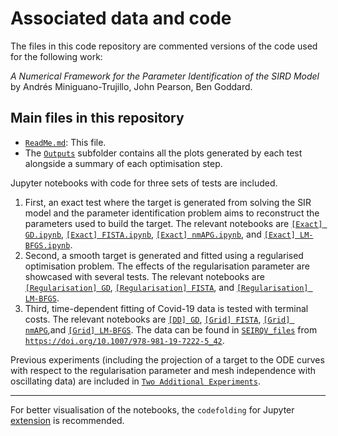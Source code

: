 

# Associated data and code

The files in this code repository are commented versions of the code used for the following work:

_A Numerical Framework for the Parameter Identification of the SIRD Model_ by Andrés Miniguano-Trujillo, John Pearson, Ben Goddard.

## Main files in this repository

* [`ReadMe.md`](README.md): This file.
* The [`Outputs`](Outputs) subfolder contains all the plots generated by each test alongside a summary of each optimisation step.

Jupyter notebooks with code for three sets of tests are included. 

1. First, an exact test where the target is generated from solving the SIR model and the parameter identification problem aims to reconstruct the parameters used to build the target. The relevant notebooks are [`[Exact] GD.ipynb`](%5BExact%5D%20GD.ipynb), [`[Exact] FISTA.ipynb`](%5BExact%5D%20FISTA.ipynb), [`[Exact] nmAPG.ipynb`](%5BExact%5D%20nmAPG.ipynb), and [`[Exact] LM-BFGS.ipynb`](%5BExact%5D%20LM-BFGS.ipynb).
2. Second, a smooth target is generated and fitted using a regularised optimisation problem. The effects of the regularisation parameter are showcased with several tests. The relevant notebooks are [`[Regularisation] GD`](%5BRegularisation%5D%20GD.ipynb), [`[Regularisation] FISTA`](%5BRegularisation%5D%20FISTA.ipynb), and [`[Regularisation] LM-BFGS`](%5BRegularisation%5D%20LM-BFGS.ipynb).
3. Third, time-dependent fitting of Covid-19 data is tested with terminal costs. The relevant notebooks are [`[DD] GD`](%5BDD%5D%20PGD.ipynb), [`[Grid] FISTA`](%5BDD%5D%20FISTA.ipynb), [`[Grid] nmAPG`](%5BDD%5D%20nmAPG.ipynb),and [`[Grid] LM-BFGS`](%5BDD%5D%20LM-BFGS.ipynb). The data can be found in [`SEIRQV_files`](SEIRQV_files) from [`https://doi.org/10.1007/978-981-19-7222-5_42`](https://doi.org/10.1007/978-981-19-7222-5_42).


Previous experiments (including the projection of a target to the ODE curves with respect to the regularisation parameter and mesh independence with oscillating data) are included in [`Two Additional Experiments`](Two%20Additional%20Experiments).

---

For better visualisation of the notebooks, the `codefolding` for Jupyter [extension](https://jupyter-contrib-nbextensions.readthedocs.io/en/latest/) is recommended.





